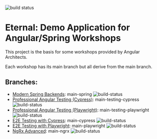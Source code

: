 ![build status](https://github.com/rainerhahnekamp/eternal/actions/workflows/build.yml/badge.svg)

# Eternal: Demo Application for Angular/Spring Workshops

This project is the basis for some workshops provided by Angular Architects.

Each workshop has its main branch but all derive from the main branch.

## Branches:

- [Modern Spring Backends](https://www.angulararchitects.io/en/training/modern-spring-backends-for-angular/): main-spring ![build-status](https://github.com/rainerhahnekamp/eternal/actions/workflows/build.yml/badge.svg?branch=main-spring)
- [Professional Angular Testing (Cypress)](https://www.angulararchitects.io/en/training/professional-angular-testing/): main-testing-cypress ![build-status](https://github.com/rainerhahnekamp/eternal/actions/workflows/build.yml/badge.svg?branch=main-testing-cypress)
- [Professional Angular Testing (Playwright)](https://www.angulararchitects.io/en/training/professional-angular-testing-playwright-edition/): main-testing-playwright ![build-status](https://github.com/rainerhahnekamp/eternal/actions/workflows/build.yml/badge.svg?branch=main-testing-playwright)
- [E2E Testing with Cypress](https://www.angulararchitects.io/en/training/cypress-workshop/): main-cypress ![build-status](https://github.com/rainerhahnekamp/eternal/actions/workflows/build.yml/badge.svg?branch=main-cypress)
- [E2E Testing with Playwright](https://www.angulararchitects.io/en/training/playwright-workshop/): main-playwright ![build-status](https://github.com/rainerhahnekamp/eternal/actions/workflows/build.yml/badge.svg?branch=main-playwright)
- [NgRx Advanced](https://www.angulararchitects.io/en/training/professional-ngrx-advanced-state-management-best-practices/): main-ngrx ![build-status](https://github.com/rainerhahnekamp/eternal/actions/workflows/build.yml/badge.svg?branch=main-ngrx)
